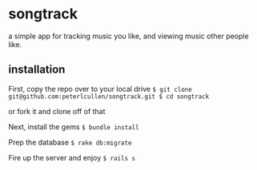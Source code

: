 # songtrack

a simple app for tracking music you like, and viewing music other people like.  

## installation

First, copy the repo over to your local drive
  ``$ git clone git@github.com:peterlcullen/songtrack.git
  $ cd songtrack
  ``

or fork it and clone off of that

Next, install the gems
  ``$ bundle install
  ``

Prep the database
  ``$ rake db:migrate
  ``

Fire up the server and enjoy
  ``$ rails s
  ``
